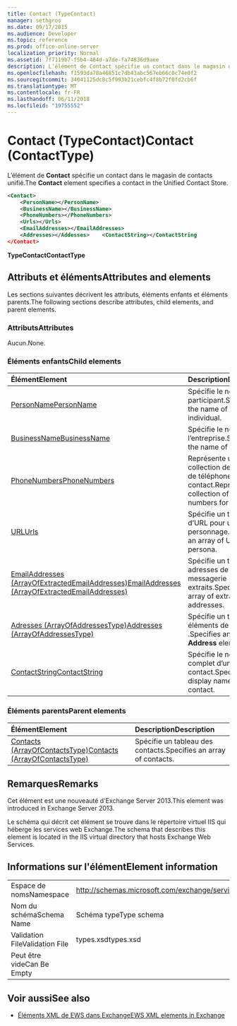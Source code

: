 ```yaml
---
title: Contact (TypeContact)
manager: sethgros
ms.date: 09/17/2015
ms.audience: Developer
ms.topic: reference
ms.prod: office-online-server
localization_priority: Normal
ms.assetid: 7f7119b7-f5b4-484d-a7de-fa74836d9aee
description: L’élément de Contact spécifie un contact dans le magasin de contacts unifié.
ms.openlocfilehash: f1593da78a46851c7db43abc567eb66c0c74e0f2
ms.sourcegitcommit: 34041125dc8c5f993b21cebfc4f8b72f0fd2cb6f
ms.translationtype: MT
ms.contentlocale: fr-FR
ms.lasthandoff: 06/11/2018
ms.locfileid: "19755552"
---
```

# <a name="contact-contacttype"></a><span data-ttu-id="d8c39-103">Contact (TypeContact)</span><span class="sxs-lookup"><span data-stu-id="d8c39-103">Contact (ContactType)</span></span>

<span data-ttu-id="d8c39-104">L’élément de **Contact** spécifie un contact dans le magasin de contacts unifié.</span><span class="sxs-lookup"><span data-stu-id="d8c39-104">The **Contact** element specifies a contact in the Unified Contact Store.</span></span> 
  
```XML
<Contact>
    <PersonName></PersonName>
    <BusinessName></BusinessName>
    <PhoneNumbers></PhoneNumbers>
    <Urls></Urls>
    <EmailAddresses></EmailAddresses>
    <Addresses></Addesses>    <ContactString></ContactString
</Contact>
```

 <span data-ttu-id="d8c39-105">**TypeContact**</span><span class="sxs-lookup"><span data-stu-id="d8c39-105">**ContactType**</span></span>
## <a name="attributes-and-elements"></a><span data-ttu-id="d8c39-106">Attributs et éléments</span><span class="sxs-lookup"><span data-stu-id="d8c39-106">Attributes and elements</span></span>

<span data-ttu-id="d8c39-107">Les sections suivantes décrivent les attributs, éléments enfants et éléments parents.</span><span class="sxs-lookup"><span data-stu-id="d8c39-107">The following sections describe attributes, child elements, and parent elements.</span></span>
  
### <a name="attributes"></a><span data-ttu-id="d8c39-108">Attributs</span><span class="sxs-lookup"><span data-stu-id="d8c39-108">Attributes</span></span>

<span data-ttu-id="d8c39-109">Aucun.</span><span class="sxs-lookup"><span data-stu-id="d8c39-109">None.</span></span>
  
### <a name="child-elements"></a><span data-ttu-id="d8c39-110">Éléments enfants</span><span class="sxs-lookup"><span data-stu-id="d8c39-110">Child elements</span></span>

|<span data-ttu-id="d8c39-111">**Élément**</span><span class="sxs-lookup"><span data-stu-id="d8c39-111">**Element**</span></span>|<span data-ttu-id="d8c39-112">**Description**</span><span class="sxs-lookup"><span data-stu-id="d8c39-112">**Description**</span></span>|
|:-----|:-----|
|[<span data-ttu-id="d8c39-113">PersonName</span><span class="sxs-lookup"><span data-stu-id="d8c39-113">PersonName</span></span>](personname.md) <br/> |<span data-ttu-id="d8c39-114">Spécifie le nom d’un participant.</span><span class="sxs-lookup"><span data-stu-id="d8c39-114">Specifies the name of an individual.</span></span>  <br/> |
|[<span data-ttu-id="d8c39-115">BusinessName</span><span class="sxs-lookup"><span data-stu-id="d8c39-115">BusinessName</span></span>](businessname.md) <br/> |<span data-ttu-id="d8c39-116">Spécifie le nom de l’entreprise.</span><span class="sxs-lookup"><span data-stu-id="d8c39-116">Specifies the name of a business.</span></span>  <br/> |
|[<span data-ttu-id="d8c39-117">PhoneNumbers</span><span class="sxs-lookup"><span data-stu-id="d8c39-117">PhoneNumbers</span></span>](phonenumbers.md) <br/> |<span data-ttu-id="d8c39-118">Représente une collection de numéros de téléphone pour un contact.</span><span class="sxs-lookup"><span data-stu-id="d8c39-118">Represents a collection of telephone numbers for a contact.</span></span>  <br/> |
|[<span data-ttu-id="d8c39-119">URL</span><span class="sxs-lookup"><span data-stu-id="d8c39-119">Urls</span></span>](urls.md) <br/> |<span data-ttu-id="d8c39-120">Spécifie un tableau d’URL pour un personnage.</span><span class="sxs-lookup"><span data-stu-id="d8c39-120">Specifies an array of URLs for a persona.</span></span>  <br/> |
|[<span data-ttu-id="d8c39-121">EmailAddresses (ArrayOfExtractedEmailAddresses)</span><span class="sxs-lookup"><span data-stu-id="d8c39-121">EmailAddresses (ArrayOfExtractedEmailAddresses)</span></span>](emailaddresses-arrayofextractedemailaddresses.md) <br/> |<span data-ttu-id="d8c39-122">Spécifie un tableau des adresses de messagerie extraits.</span><span class="sxs-lookup"><span data-stu-id="d8c39-122">Specifies an array of extracted email addresses.</span></span>  <br/> |
|[<span data-ttu-id="d8c39-123">Adresses (ArrayOfAddressesType)</span><span class="sxs-lookup"><span data-stu-id="d8c39-123">Addresses (ArrayOfAddressesType)</span></span>](addresses-arrayofaddressestype.md) <br/> |<span data-ttu-id="d8c39-124">Spécifie un tableau des éléments de **l’adresse** .</span><span class="sxs-lookup"><span data-stu-id="d8c39-124">Specifies an array of **Address** elements.</span></span>  <br/> |
|[<span data-ttu-id="d8c39-125">ContactString</span><span class="sxs-lookup"><span data-stu-id="d8c39-125">ContactString</span></span>](contactstring.md) <br/> |<span data-ttu-id="d8c39-126">Spécifie le nom complet d’un contact.</span><span class="sxs-lookup"><span data-stu-id="d8c39-126">Specifies the display name of a contact.</span></span>  <br/> |
   
### <a name="parent-elements"></a><span data-ttu-id="d8c39-127">Éléments parents</span><span class="sxs-lookup"><span data-stu-id="d8c39-127">Parent elements</span></span>

|<span data-ttu-id="d8c39-128">**Élément**</span><span class="sxs-lookup"><span data-stu-id="d8c39-128">**Element**</span></span>|<span data-ttu-id="d8c39-129">**Description**</span><span class="sxs-lookup"><span data-stu-id="d8c39-129">**Description**</span></span>|
|:-----|:-----|
|[<span data-ttu-id="d8c39-130">Contacts (ArrayOfContactsType)</span><span class="sxs-lookup"><span data-stu-id="d8c39-130">Contacts (ArrayOfContactsType)</span></span>](contacts-arrayofcontactstype.md) <br/> |<span data-ttu-id="d8c39-131">Spécifie un tableau des contacts.</span><span class="sxs-lookup"><span data-stu-id="d8c39-131">Specifies an array of contacts.</span></span>  <br/> |
   
## <a name="remarks"></a><span data-ttu-id="d8c39-132">Remarques</span><span class="sxs-lookup"><span data-stu-id="d8c39-132">Remarks</span></span>

<span data-ttu-id="d8c39-133">Cet élément est une nouveauté d'Exchange Server 2013.</span><span class="sxs-lookup"><span data-stu-id="d8c39-133">This element was introduced in Exchange Server 2013.</span></span>
  
<span data-ttu-id="d8c39-134">Le schéma qui décrit cet élément se trouve dans le répertoire virtuel IIS qui héberge les services web Exchange.</span><span class="sxs-lookup"><span data-stu-id="d8c39-134">The schema that describes this element is located in the IIS virtual directory that hosts Exchange Web Services.</span></span>
  
## <a name="element-information"></a><span data-ttu-id="d8c39-135">Informations sur l'élément</span><span class="sxs-lookup"><span data-stu-id="d8c39-135">Element information</span></span>

|||
|:-----|:-----|
|<span data-ttu-id="d8c39-136">Espace de noms</span><span class="sxs-lookup"><span data-stu-id="d8c39-136">Namespace</span></span>  <br/> |http://schemas.microsoft.com/exchange/services/2006/types  <br/> |
|<span data-ttu-id="d8c39-137">Nom du schéma</span><span class="sxs-lookup"><span data-stu-id="d8c39-137">Schema Name</span></span>  <br/> |<span data-ttu-id="d8c39-138">Schéma type</span><span class="sxs-lookup"><span data-stu-id="d8c39-138">Type schema</span></span>  <br/> |
|<span data-ttu-id="d8c39-139">Validation File</span><span class="sxs-lookup"><span data-stu-id="d8c39-139">Validation File</span></span>  <br/> |<span data-ttu-id="d8c39-140">types.xsd</span><span class="sxs-lookup"><span data-stu-id="d8c39-140">types.xsd</span></span>  <br/> |
|<span data-ttu-id="d8c39-141">Peut être vide</span><span class="sxs-lookup"><span data-stu-id="d8c39-141">Can Be Empty</span></span>  <br/> ||
   
## <a name="see-also"></a><span data-ttu-id="d8c39-142">Voir aussi</span><span class="sxs-lookup"><span data-stu-id="d8c39-142">See also</span></span>



- [<span data-ttu-id="d8c39-143">Éléments XML de EWS dans Exchange</span><span class="sxs-lookup"><span data-stu-id="d8c39-143">EWS XML elements in Exchange</span></span>](ews-xml-elements-in-exchange.md)

